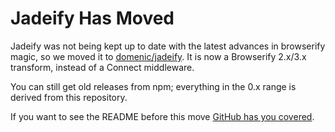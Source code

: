 # Jadeify Has Moved

Jadeify was not being kept up to date with the latest advances in browserify magic, so we moved it to [domenic/jadeify](https://github.com/domenic/jadeify). It is now a Browserify 2.x/3.x transform, instead of a Connect middleware.

You can still get old releases from npm; everything in the 0.x range is derived from this repository.

If you want to see the README before this move [GitHub has you covered](https://github.com/substack/node-jadeify/blob/bb338d4df7ae466a57e666a985466af3f30918f2/README.markdown).
